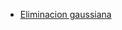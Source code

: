 * [Eliminacion gaussiana](https://github.com/ComputoCienciasUniandes/MetodosComputacionales/blob/master/hands_on/lin_algebra/gauss.py)  

